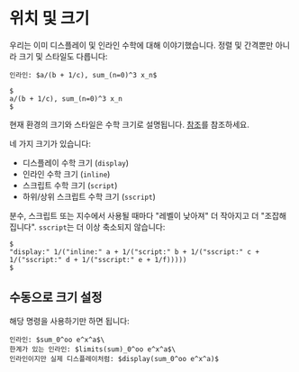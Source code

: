 # 위치 및 크기

우리는 이미 디스플레이 및 인라인 수학에 대해 이야기했습니다.
정렬 및 간격뿐만 아니라 크기 및 스타일도 다릅니다:

```typ
인라인: $a/(b + 1/c), sum_(n=0)^3 x_n$

$
a/(b + 1/c), sum_(n=0)^3 x_n
$
```

현재 환경의 크기와 스타일은 수학 크기로 설명됩니다. [참조](https://typst.app/docs/reference/math/sizes)를 참조하세요.

네 가지 크기가 있습니다:

- 디스플레이 수학 크기 (`display`)
- 인라인 수학 크기 (`inline`)
- 스크립트 수학 크기 (`script`)
- 하위/상위 스크립트 수학 크기 (`sscript`)

분수, 스크립트 또는 지수에서 사용될 때마다 "레벨이 낮아져" 더 작아지고 더 "조잡해집니다". `sscript`는 더 이상 축소되지 않습니다:

```typ
$
"display:" 1/("inline:" a + 1/("script:" b + 1/("sscript:" c + 1/("sscript:" d + 1/("sscript:" e + 1/f)))))
$
```

## 수동으로 크기 설정

해당 명령을 사용하기만 하면 됩니다:

```typ
인라인: $sum_0^oo e^x^a$\
한계가 있는 인라인: $limits(sum)_0^oo e^x^a$\
인라인이지만 실제 디스플레이처럼: $display(sum_0^oo e^x^a)$
```
